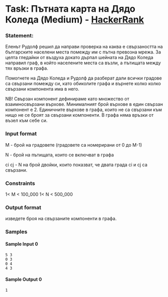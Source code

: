 # Task: Пътната карта на Дядо Коледа (Medium) - [HackerRank](<https://www.hackerrank.com/contests/sda-2020-2021-test9-wefnkcsdw/challenges/challenge-2762>)


### Statement:

Еленът Рудолф решил да направи проверка на каква е свързаността на българските населени места помежду им с пътна превозна мрежа. За целта гледайки от въздуха докато дърпал шейната на Дядо Коледа направил граф, в който населените места са възли, а пътищата между тях връзки в графа. 

Помогнете на Дядо Коледа и Рудолф да разберат дали всички градове са свързани помежду си, като обиколите графа и върнете колко колко свързани компонента има в него.

NB! Свързан компонент дефинираме като множество от взаимносвързани върхове. Минималният брой върхове в един свързан компонент е 2. Единичните върхове в графа, които не са свързани към нищо не се броят за свързани компоненти. В графа няма връзки от възел към себе си.


### Input format

М - брой на градовете (градовете са номерирани от 0 до М-1)

N - брой на пътищата, които се включват в графа

ci cj - N на брой двойки, които показват, че двата града ci и cj са свързани.


### Constraints

1&lt; M &lt; 100_000
1&lt; N &lt; 500_000

### Output format

изведете броя на свързаните компоненти в графа.


### Samples


#### Sample Input 0
```
5 3
0 3
0 4
4 3
```

#### Sample Output 0
```
1
```
